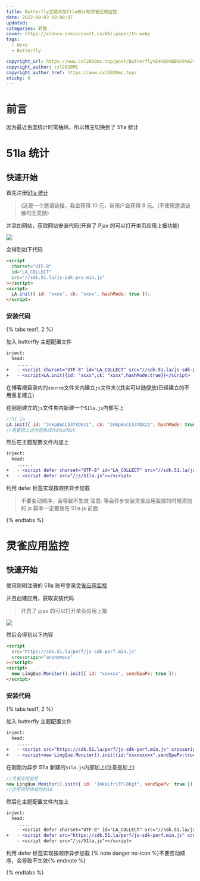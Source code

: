 ```yaml
---
title: Butterfly主题添加51la统计和灵雀应用监控
date: 2022-09-03 08:08:07
updated:
categories: 转载
cover: https://xlenco.onmicrosoft.cn/Wallpaper/th.webp
tags:
  - Hexo
  - Butterfly

copyright_url: https://www.cxl2020mc.top/post/Butterfly%E4%B8%BB%E9%A2%98%E6%B7%BB%E5%8A%A051la%E7%BB%9F%E8%AE%A1%E5%92%8C%E7%81%B5%E9%9B%80%E5%BA%94%E7%94%A8%E7%9B%91%E6%8E%A7/
copyright_author: cxl2020MC
copyright_author_href: https://www.cxl2020mc.top/
sticky: 9
---
```


# 前言

因为最近百度统计时常抽风，所以博主切换到了 51la 统计

# 51la 统计

## 快速开始

首先注册[51la 统计](https://invite.51.la/1OurQ71B5?target=V6)

> (这是一个邀请链接，我会获得 10 元，新用户会获得 8 元。(不使用邀请链接均无奖励)

并添加网站，获取网站安装代码(开启了 Pjax 的可以打开单页应用上报功能)

![](https://cxl2020mc-1304820025.file.myqcloud.com/file/202209020832226.png)

会得到如下代码

```html
<script
  charset="UTF-8"
  id="LA_COLLECT"
  src="//sdk.51.la/js-sdk-pro.min.js"
></script>
<script>
  LA.init({ id: "xxxx", ck: "xxxx", hashMode: true });
</script>
```

### 安装代码

{% tabs test1, 2 %}

<!-- tab 同步安装 -->

加入 butterfly 主题配置文件

```diff
inject:
  head:
    ......
+   - <script charset="UTF-8" id="LA_COLLECT" src="//sdk.51.la/js-sdk-pro.min.js"></script>
+   - <script>LA.init({id: "xxxx",ck: "xxxx",hashMode:true})</script>
```

<!-- endtab -->

<!-- tab 异步安装 -->

在博客根目录内的`source`文件夹内建立`js`文件夹((其实可以随便放)已经建立的不用重复建立)

在刚刚建立的`js`文件夹内新建一个`51la.js`内部写上

```js
//51.1a
LA.init({ id: "Jnkp8oCL537VDXz1", ck: "Jnkp8oCL537DXz1", hashMode: true });
//需要把上述内容换成你的id和ck
```

然后在主题配置文件内加上

```diff
inject:
  head:
    ......
+   - <script defer charset="UTF-8" id="LA_COLLECT" src="//sdk.51.la/js-sdk-pro.min.js"></script>
+   - <script defer src="/js/51la.js"></script>
```

利用 defer 标签实现按顺序异步加载

> 不要变动顺序，会导致不生效
> 注意: 等会异步安装灵雀应用监控的时候添加的 js 脚本一定要放在 51la.js 前面

<!-- endtab -->

{% endtabs %}

# 灵雀应用监控

## 快速开始

使用刚刚注册的 51la 账号登录[灵雀应用监控](https://perf.51.la/)

并且创建应用，获取安装代码

> 开启了 pjax 的可以打开单页应用上报

![](https://cxl2020mc-1304820025.file.myqcloud.com/file/202209020851621.png)

然后会得到以下内容

```html
<script
  src="https://sdk.51.la/perf/js-sdk-perf.min.js"
  crossorigin="anonymous"
></script>
<script>
  new LingQue.Monitor().init({ id: "xxxxxx", sendSpaPv: true });
</script>
```

### 安装代码

{% tabs test1, 2 %}

<!-- tab 同步安装 -->

加入 butterfly 主题配置文件

```diff
inject:
  head:
    ......
+   - <script src="https://sdk.51.la/perf/js-sdk-perf.min.js" crossorigin="anonymous"></script>
+   - <script>new LingQue.Monitor().init({id:"xxxxxxxxx",sendSpaPv:true});</script>
```

<!-- endtab -->

<!-- tab 异步安装 -->

在刚刚为异步 51la 新建的`51la.js`内部加上(注意是加上)

```js
//灵雀应用监控
new LingQue.Monitor().init({ id: "JnkoLfriTFL8Kgt", sendSpaPv: true });
//这里同样换成你的id
```

然后在主题配置文件内加上

```diff
inject:
  head:
    ......
    - <script defer charset="UTF-8" id="LA_COLLECT" src="//sdk.51.la/js-sdk-pro.min.js"></script>
+   - <script defer src="https://sdk.51.la/perf/js-sdk-perf.min.js" crossorigin="anonymous"></script>
    - <script defer src="/js/51la.js"></script>
```

利用 defer 标签实现按顺序异步加载
{% note danger no-icon %}不要变动顺序，会导致不生效{% endnote %}

<!-- endtab -->

{% endtabs %}

